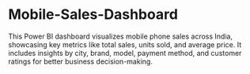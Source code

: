 # Mobile-Sales-Dashboard
This Power BI dashboard visualizes mobile phone sales across India, showcasing key metrics like total sales, units sold, and average price. It includes insights by city, brand, model, payment method, and customer ratings for better business decision-making.
